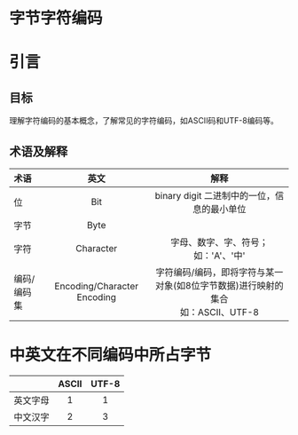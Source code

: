 # 字节字符编码


# 引言

## 目标
理解字符编码的基本概念，了解常见的字符编码，如ASCII码和UTF-8编码等。

## 术语及解释

| 术语      | 英文 | 解释     |
| :---     |    :----:   |          :----: |
| 位      | Bit  | binary digit 二进制中的一位，信息的最小单位 |
| 字节      | Byte       |    |
| 字符      | Character  |  字母、数字、字、符号；如：'A'、'中'  |
| 编码/编码集      | Encoding/Character Encoding  | 字符编码/编码，即将字符与某一对象(如8位字节数据)进行映射的集合<br>如：ASCII、UTF-8  |


# 中英文在不同编码中所占字节


|       | ASCII | UTF-8 |
| :-     | :-: | :-: |
| 英文字母     | 1 | 1 | 
| 中文汉字     | 2 | 3 |